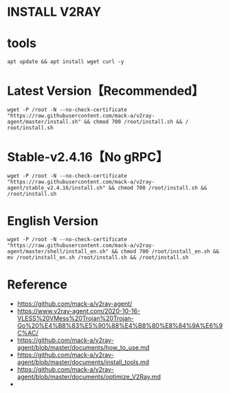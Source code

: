 # INSTALL V2RAY

# tools
```
apt update && apt install wget curl -y
```


# Latest Version【Recommended】
```
wget -P /root -N --no-check-certificate "https://raw.githubusercontent.com/mack-a/v2ray-agent/master/install.sh" && chmod 700 /root/install.sh && / root/install.sh
```


# Stable-v2.4.16【No gRPC】
```
wget -P /root -N --no-check-certificate "https://raw.githubusercontent.com/mack-a/v2ray-agent/stable_v2.4.16/install.sh" && chmod 700 /root/install.sh && /root/install.sh
```

# English Version
```
wget -P /root -N --no-check-certificate "https://raw.githubusercontent.com/mack-a/v2ray-agent/master/shell/install_en.sh" && chmod 700 /root/install_en.sh && mv /root/install_en.sh /root/install.sh && /root/install.sh
```

# Reference
- https://github.com/mack-a/v2ray-agent/
- https://www.v2ray-agent.com/2020-10-16-VLESS%20VMess%20Trojan%20Trojan-Go%20%E4%B8%83%E5%90%88%E4%B8%80%E8%84%9A%E6%9C%AC/
- https://github.com/mack-a/v2ray-agent/blob/master/documents/how_to_use.md
- https://github.com/mack-a/v2ray-agent/blob/master/documents/install_tools.md
- https://github.com/mack-a/v2ray-agent/blob/master/documents/optimize_V2Ray.md
- 

